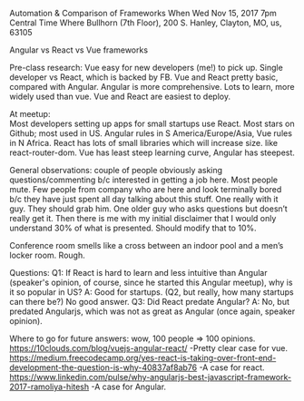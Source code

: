 Automation & Comparison of Frameworks
When
Wed Nov 15, 2017 7pm Central Time
Where
Bullhorn (7th Floor), 200 S. Hanley, Clayton, MO, us, 63105 



Angular vs React vs Vue frameworks

Pre-class research: Vue easy for new developers (me!) to pick up. Single developer vs React, which is backed by FB. Vue and React pretty basic, compared with Angular.
Angular is more comprehensive. Lots to learn, more widely used than vue. Vue and React are easiest to deploy.

At meetup:  
Most developers setting up apps for small startups use React. Most stars on Github; most used in US. Angular rules in S America/Europe/Asia, Vue rules in N Africa.
React has lots of small libraries which will increase size. like react-router-dom.
Vue has least steep learning curve, Angular has steepest.

General observations: couple of people obviously asking questions/commenting b/c interested in getting a job here. Most people mute. Few people from company who are here and look terminally bored b/c they have just spent all day talking about this stuff. One really with it guy. They should grab him. One older guy who asks questions but doesn’t really get it. Then there is me with my initial disclaimer that I would only understand 30% of what is presented. Should modify that to 10%. 

Conference room smells like a cross between an indoor pool and a men’s locker room. Rough.

Questions:
Q1: If React is hard to learn and less intuitive than Angular (speaker's opinion, of course, since he started this Angular meetup), why is it so popular in US?
	A: Good for startups. (Q2, but really, how many startups can there be?) No good answer. Q3: Did React predate Angular? A: No, but predated Angularjs, which was not as great as Angular (once again, speaker opinion).

Where to go for future answers: wow, 100 people => 100 opinions. 
https://10clouds.com/blog/vuejs-angular-react/ 
-Pretty clear case for vue.
https://medium.freecodecamp.org/yes-react-is-taking-over-front-end-development-the-question-is-why-40837af8ab76 
-A case for react.
https://www.linkedin.com/pulse/why-angularjs-best-javascript-framework-2017-ramoliya-hitesh
-A case for Angular.
